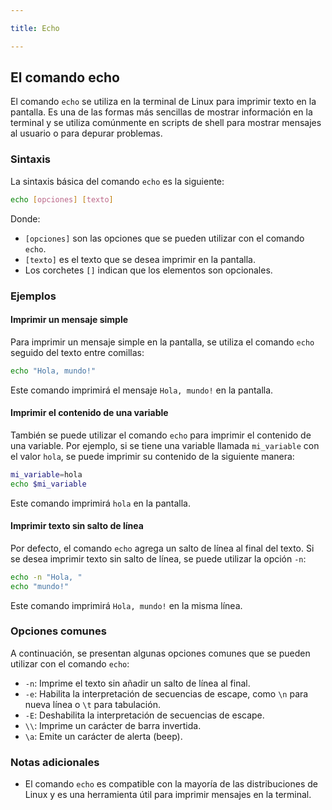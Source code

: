 ```yaml
---

title: Echo

---
```


<Card>

## El comando echo

El comando `echo` se utiliza en la terminal de Linux para imprimir texto en la pantalla. Es una de las formas más sencillas de mostrar información en la terminal y se utiliza comúnmente en scripts de shell para mostrar mensajes al usuario o para depurar problemas.

### Sintaxis

La sintaxis básica del comando `echo` es la siguiente:

```bash
echo [opciones] [texto]
```

Donde:
- `[opciones]` son las opciones que se pueden utilizar con el comando `echo`.
- `[texto]` es el texto que se desea imprimir en la pantalla.
- Los corchetes `[]` indican que los elementos son opcionales.

### Ejemplos

#### Imprimir un mensaje simple

Para imprimir un mensaje simple en la pantalla, se utiliza el comando `echo` seguido del texto entre comillas:

```bash
echo "Hola, mundo!"
```

Este comando imprimirá el mensaje `Hola, mundo!` en la pantalla.

#### Imprimir el contenido de una variable

También se puede utilizar el comando `echo` para imprimir el contenido de una variable. Por ejemplo, si se tiene una variable llamada `mi_variable` con el valor `hola`, se puede imprimir su contenido de la siguiente manera:

```bash
mi_variable=hola
echo $mi_variable
```

Este comando imprimirá `hola` en la pantalla.

#### Imprimir texto sin salto de línea

Por defecto, el comando `echo` agrega un salto de línea al final del texto. Si se desea imprimir texto sin salto de línea, se puede utilizar la opción `-n`:

```bash
echo -n "Hola, "
echo "mundo!"
```

Este comando imprimirá `Hola, mundo!` en la misma línea.

### Opciones comunes

A continuación, se presentan algunas opciones comunes que se pueden utilizar con el comando `echo`:

- `-n`: Imprime el texto sin añadir un salto de línea al final.
- `-e`: Habilita la interpretación de secuencias de escape, como `\n` para nueva línea o `\t` para tabulación.
- `-E`: Deshabilita la interpretación de secuencias de escape.
- `\\`: Imprime un carácter de barra invertida.
- `\a`: Emite un carácter de alerta (beep).

### Notas adicionales

- El comando `echo` es compatible con la mayoría de las distribuciones de Linux y es una herramienta útil para imprimir mensajes en la terminal.

</Card>
